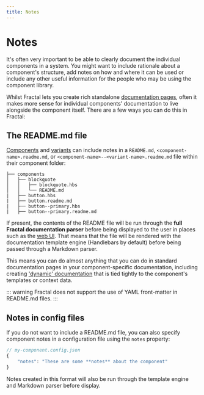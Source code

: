 ```yaml
---
title: Notes
---
```


# Notes

It's often very important to be able to clearly document the individual components in a system. You might want to include rationale about a component's structure, add notes on how and where it can be used or include any other useful information for the people who may be using the component library.

Whilst Fractal lets you create rich standalone [documentation pages](../documentation/), often it makes more sense for individual components' documentation to live alongside the component itself. There are a few ways you can do this in Fractal:

## The README.md file

[Components](../components/#components) and [variants](../component/#variants) can include notes in a `README.md`,
`<component-name>.readme.md`, or `<component-name>--<variant-name>.readme.md` file within their component folder:

```
├── components
│   ├── blockquote
│   │   ├── blockquote.hbs
│   │   └── README.md
|   ├── button.hbs
|   ├── button.readme.md
|   ├── button--primary.hbs
|   ├── button--primary.readme.md   
```

If present, the contents of the README file will be run through the **full Fractal documentation parser** before being displayed to the user in places such as the [web UI](../web/). That means that the file will be rendered with the documentation template engine (Handlebars by default) before being passed through a Markdown parser.

This means you can do almost anything that you can do in standard documentation pages in your component-specific documentation, including creating ['dynamic' documentation](../documentation/dynamic-docs.html) that is tied tightly to the component's templates or context data.

::: warning
Fractal does not support the use of YAML front-matter in README.md files.
:::

## Notes in config files

If you do not want to include a README.md file, you can also specify component notes in a configuration file using the `notes` property:

```js
// my-component.config.json
{
    "notes": "These are some **notes** about the component"
}
```

Notes created in this format will also be run through the template engine and Markdown parser before display.
